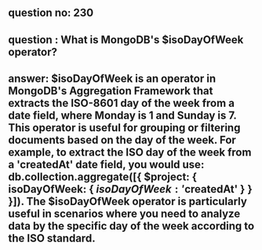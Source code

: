 
      
## question no: 230

## question : What is MongoDB's $isoDayOfWeek operator?

## answer: $isoDayOfWeek is an operator in MongoDB's Aggregation Framework that extracts the ISO-8601 day of the week from a date field, where Monday is 1 and Sunday is 7. This operator is useful for grouping or filtering documents based on the day of the week. For example, to extract the ISO day of the week from a 'createdAt' date field, you would use: db.collection.aggregate([{ $project: { isoDayOfWeek: { $isoDayOfWeek: '$createdAt' } } }]). The $isoDayOfWeek operator is particularly useful in scenarios where you need to analyze data by the specific day of the week according to the ISO standard.
      